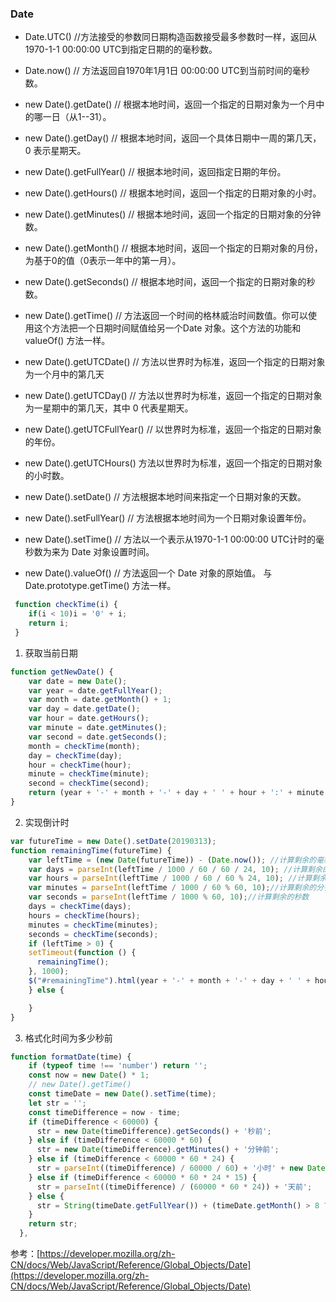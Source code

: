 ### Date

+ Date.UTC()  //方法接受的参数同日期构造函数接受最多参数时一样，返回从1970-1-1 00:00:00 UTC到指定日期的的毫秒数。
+ Date.now()  // 方法返回自1970年1月1日 00:00:00 UTC到当前时间的毫秒数。

+ new Date().getDate() // 根据本地时间，返回一个指定的日期对象为一个月中的哪一日（从1--31）。
+ new Date().getDay() // 根据本地时间，返回一个具体日期中一周的第几天，0 表示星期天。
+ new Date().getFullYear() // 根据本地时间，返回指定日期的年份。
+ new Date().getHours() // 根据本地时间，返回一个指定的日期对象的小时。
+ new Date().getMinutes() // 根据本地时间，返回一个指定的日期对象的分钟数。
+ new Date().getMonth() // 根据本地时间，返回一个指定的日期对象的月份，为基于0的值（0表示一年中的第一月）。
+ new Date().getSeconds() // 根据本地时间，返回一个指定的日期对象的秒数。
+ new Date().getTime() // 方法返回一个时间的格林威治时间数值。你可以使用这个方法把一个日期时间赋值给另一个Date 对象。这个方法的功能和 valueOf() 方法一样。
+ new Date().getUTCDate() // 方法以世界时为标准，返回一个指定的日期对象为一个月中的第几天
+ new Date().getUTCDay() // 方法以世界时为标准，返回一个指定的日期对象为一星期中的第几天，其中 0 代表星期天。
+ new Date().getUTCFullYear() // 以世界时为标准，返回一个指定的日期对象的年份。
+ new Date().getUTCHours() 方法以世界时为标准，返回一个指定的日期对象的小时数。

+ new Date().setDate() // 方法根据本地时间来指定一个日期对象的天数。
+ new Date().setFullYear() // 方法根据本地时间为一个日期对象设置年份。
+ new Date().setTime() // 方法以一个表示从1970-1-1 00:00:00 UTC计时的毫秒数为来为 Date 对象设置时间。
+ new Date().valueOf() // 方法返回一个 Date 对象的原始值。  与Date.prototype.getTime() 方法一样。

```js
 function checkTime(i) {
    if(i < 10)i = '0' + i;
    return i;
 }
```
1. 获取当前日期

```js
function getNewDate() {
    var date = new Date();
    var year = date.getFullYear();
    var month = date.getMonth() + 1;
    var day = date.getDate();
    var hour = date.getHours();
    var minute = date.getMinutes();
    var second = date.getSeconds();
    month = checkTime(month);
    day = checkTime(day);
    hour = checkTime(hour);
    minute = checkTime(minute);
    second = checkTime(second);
    return (year + '-' + month + '-' + day + ' ' + hour + ':' + minute + ':' + second)
}
```

2. 实现倒计时

```js
var futureTime = new Date().setDate(20190313);
function remainingTime(futureTime) {
    var leftTime = (new Date(futureTime)) - (Date.now()); //计算剩余的毫秒数
    var days = parseInt(leftTime / 1000 / 60 / 60 / 24, 10); //计算剩余的天数
    var hours = parseInt(leftTime / 1000 / 60 / 60 % 24, 10); //计算剩余的小时
    var minutes = parseInt(leftTime / 1000 / 60 % 60, 10);//计算剩余的分钟
    var seconds = parseInt(leftTime / 1000 % 60, 10);//计算剩余的秒数
    days = checkTime(days);
    hours = checkTime(hours);
    minutes = checkTime(minutes);
    seconds = checkTime(seconds);
    if (leftTime > 0) {
    setTimeout(function () {
      remainingTime();
    }, 1000);
    $("#remainingTime").html(year + '-' + month + '-' + day + ' ' + hour + ':' + minute + ':' + second);
    } else {

    }
}
```

3. 格式化时间为多少秒前

```js
function formatDate(time) {
    if (typeof time !== 'number') return '';
    const now = new Date() * 1;
    // new Date().getTime()
    const timeDate = new Date().setTime(time);
    let str = '';
    const timeDifference = now - time;
    if (timeDifference < 60000) {
      str = new Date(timeDifference).getSeconds() + '秒前';
    } else if (timeDifference < 60000 * 60) {
      str = new Date(timeDifference).getMinutes() + '分钟前';
    } else if (timeDifference < 60000 * 60 * 24) {
      str = parseInt((timeDifference) / 60000 / 60) + '小时' + new Date(timeDifference).getMinutes() + '分钟前';
    } else if (timeDifference < 60000 * 60 * 24 * 15) {
      str = parseInt((timeDifference) / (60000 * 60 * 24)) + '天前';
    } else {
      str = String(timeDate.getFullYear()) + (timeDate.getMonth() > 8 ? '年' : '年0') + String(timeDate.getMonth() + 1) + (timeDate.getDate() > 9 ? '月' : '月0') + timeDate.getDate() + '日';
    }
    return str;
  },
```
参考：[https://developer.mozilla.org/zh-CN/docs/Web/JavaScript/Reference/Global_Objects/Date](https://developer.mozilla.org/zh-CN/docs/Web/JavaScript/Reference/Global_Objects/Date)





